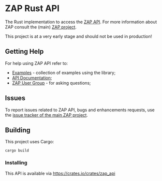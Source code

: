 # ZAP Rust API

The Rust implementation to access the [ZAP API](https://www.zaproxy.org/docs/api/). For more information
about ZAP consult the (main) [ZAP project](https://github.com/zaproxy/zaproxy/).

This project is at a very early stage and should not be used in production!

## Getting Help

For help using ZAP API refer to:
  * [Examples](examples) - collection of examples using the library;
  * [API Documentation](https://www.zaproxy.org/docs/api/);
  * [ZAP User Group](https://groups.google.com/group/zaproxy-users) - for asking questions;
  
## Issues

To report issues related to ZAP API, bugs and enhancements requests, use the [issue tracker of the main ZAP project](https://github.com/zaproxy/zaproxy/issues).

## Building

This project uses Cargo:

    cargo build

### Installing

This API is available via https://crates.io/crates/zap_api
